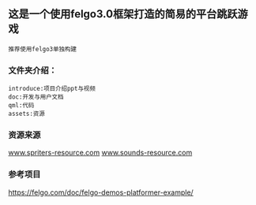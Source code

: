 ## 这是一个使用felgo3.0框架打造的简易的平台跳跃游戏

    推荐使用felgo3单独构建
### 文件夹介绍：
    introduce:项目介绍ppt与视频
    doc:开发与用户文档
    qml:代码
    assets:资源
### 资源来源
www.spriters-resource.com
www.sounds-resource.com
### 参考项目
https://felgo.com/doc/felgo-demos-platformer-example/

